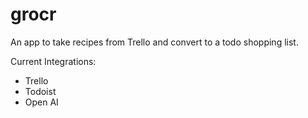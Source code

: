 # grocr
An app to take recipes from Trello and convert to a todo shopping list.

Current Integrations:
- Trello
- Todoist
- Open AI
